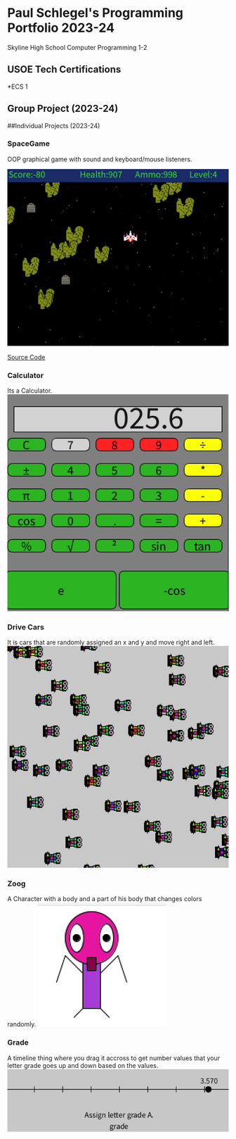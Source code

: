 # Paul Schlegel's Programming Portfolio 2023-24
Skyline High School Computer Programming 1-2

## USOE Tech Certifications
*ECS 1


## Group Project (2023-24)

##Individual Projects (2023-24)

### SpaceGame
OOP graphical game with sound and keyboard/mouse listeners.

![Gameplay](https://github.com/jakelikebeans/programmingportfolio/blob/main/images/SG1.png?raw=true)

[Source Code]()

### Calculator
Its a Calculator.
![Gameplay](https://github.com/jakelikebeans/programmingportfolio/blob/main/images/Calculator.png?raw=true)

### Drive Cars
It is cars that are randomly assigned an x and y and move right and left.
![Gameplay](https://github.com/jakelikebeans/programmingportfolio/blob/main/images/Drive%20Cars%202.png?raw=true)

### Zoog
A Character with a body and a part of his body that changes colors randomly. 
![Gameplay](https://github.com/jakelikebeans/programmingportfolio/blob/main/images/Zoog.png?raw=true)

### Grade
A timeline thing where you drag it accross to get number values that your letter grade goes up and down based on the values.
![Gameplay](https://github.com/jakelikebeans/programmingportfolio/blob/main/images/Grade.png?raw=true)
